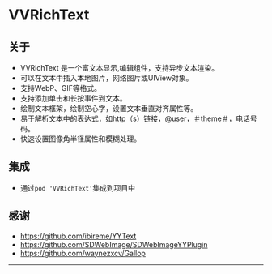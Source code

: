 
# VVRichText 

## 关于 

* VVRichText 是一个富文本显示,编辑组件，支持异步文本渲染。
* 可以在文本中插入本地图片，网络图片或UIView对象。
* 支持WebP、GIF等格式。
* 支持添加单击和长按事件到文本。
* 绘制文本框架，绘制空心字，设置文本垂直对齐属性等。
* 易于解析文本中的表达式，如http（s）链接，@user，＃theme＃，电话号码。
* 快速设置图像角半径属性和模糊处理。

## 集成

* 通过`pod 'VVRichText'`集成到项目中 

## 感谢

* https://github.com/ibireme/YYText
* https://github.com/SDWebImage/SDWebImageYYPlugin
* https://github.com/waynezxcv/Gallop

*** 
